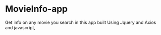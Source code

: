 # MovieInfo-app
Get info on any movie you search in this app built Using Jquery and Axios and javascript, 
